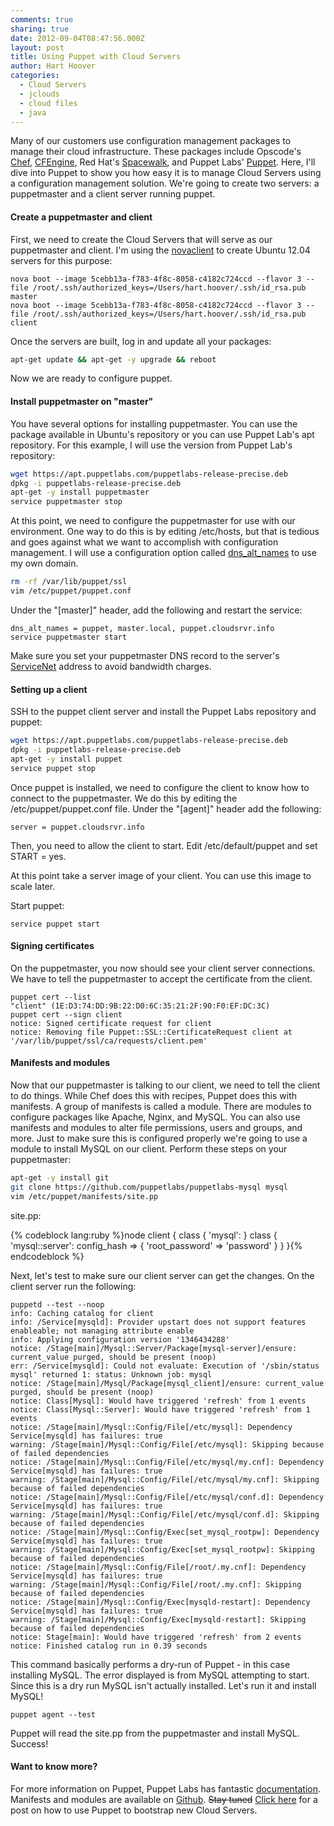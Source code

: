 ```yaml
---
comments: true
sharing: true
date: 2012-09-04T08:47:56.000Z
layout: post
title: Using Puppet with Cloud Servers
author: Hart Hoover
categories:
  - Cloud Servers
  - jclouds
  - cloud files
  - java
---
```


Many of our customers use configuration management packages to manage their cloud infrastructure. These packages include Opscode's [Chef](https://www.opscode.com/chef/), [CFEngine](https://cfengine.com/), Red Hat's [Spacewalk](https://spacewalk.redhat.com/), and Puppet Labs' [Puppet](https://puppetlabs.com/puppet/what-is-puppet/). Here, I'll dive into Puppet to show you how easy it is to manage Cloud Servers using a configuration management solution. We're going to create two servers: a puppetmaster and a client server running puppet.

<!-- more -->

#### Create a puppetmaster and client


First, we need to create the Cloud Servers that will serve as our puppetmaster and client. I'm using the [novaclient](https://devops.rackspace.com/getting-started-using-python-novaclient-to-manage-cloud-servers.html) to create Ubuntu 12.04 servers for this purpose:


    nova boot --image 5cebb13a-f783-4f8c-8058-c4182c724ccd --flavor 3 --file /root/.ssh/authorized_keys=/Users/hart.hoover/.ssh/id_rsa.pub master
    nova boot --image 5cebb13a-f783-4f8c-8058-c4182c724ccd --flavor 3 --file /root/.ssh/authorized_keys=/Users/hart.hoover/.ssh/id_rsa.pub client


Once the servers are built, log in and update all your packages:

```bash
apt-get update && apt-get -y upgrade && reboot
```

Now we are ready to configure puppet.


#### Install puppetmaster on "master"


You have several options for installing puppetmaster. You can use the package available in Ubuntu's repository or you can use Puppet Lab's apt repository. For this example, I will use the version from Puppet Lab's repository:

```bash
wget https://apt.puppetlabs.com/puppetlabs-release-precise.deb
dpkg -i puppetlabs-release-precise.deb
apt-get -y install puppetmaster
service puppetmaster stop
```

At this point, we need to configure the puppetmaster for use with our environment. One way to do this is by editing /etc/hosts, but that is tedious and goes against what we want to accomplish with configuration management. I will use a configuration option called [dns_alt_names](https://docs.puppetlabs.com/references/latest/configuration.html#dnsaltnames) to use my own domain.

```bash
rm -rf /var/lib/puppet/ssl
vim /etc/puppet/puppet.conf
```

Under the "[master]" header, add the following and restart the service:


    dns_alt_names = puppet, master.local, puppet.cloudsrvr.info
    service puppetmaster start


Make sure you set your puppetmaster DNS record to the server's [ServiceNet](https://www.rackspace.com/knowledge_center/frequently-asked-question/what-is-servicenet) address to avoid bandwidth charges.

#### Setting up a client


SSH to the puppet client server and install the Puppet Labs repository and puppet:

```bash
wget https://apt.puppetlabs.com/puppetlabs-release-precise.deb
dpkg -i puppetlabs-release-precise.deb
apt-get -y install puppet
service puppet stop
```

Once puppet is installed, we need to configure the client to know how to connect to the puppetmaster. We do this by editing the /etc/puppet/puppet.conf file. Under the "[agent]" header add the following:


    server = puppet.cloudsrvr.info


Then, you need to allow the client to start. Edit /etc/default/puppet and set START = yes.

At this point take a server image of your client. You can use this image to scale later.

Start puppet:


    service puppet start




#### Signing certificates


On the puppetmaster, you now should see your client server connections. We have to tell the puppetmaster to accept the certificate from the client.


    puppet cert --list
    "client" (1E:D3:74:DD:9B:22:D0:6C:35:21:2F:90:F0:EF:DC:3C)
    puppet cert --sign client
    notice: Signed certificate request for client
    notice: Removing file Puppet::SSL::CertificateRequest client at '/var/lib/puppet/ssl/ca/requests/client.pem'




#### Manifests and modules


Now that our puppetmaster is talking to our client, we need to tell the client to do things. While Chef does this with recipes, Puppet does this with manifests. A group of manifests is called a module. There are modules to configure packages like Apache, Nginx, and MySQL. You can also use manifests and modules to alter file permissions, users and groups, and more. Just to make sure this is configured properly we're going to use a module to install MySQL on our client. Perform these steps on your puppetmaster:

```bash
apt-get -y install git
git clone https://github.com/puppetlabs/puppetlabs-mysql mysql
vim /etc/puppet/manifests/site.pp
```

site.pp:

{% codeblock lang:ruby %}node client {
class { 'mysql': }
class { 'mysql::server':
   config_hash => { 'root_password' => 'password' }
}
}{% endcodeblock %}

Next, let's test to make sure our client server can get the changes. On the client server run the following:


    puppetd --test --noop
    info: Caching catalog for client
    info: /Service[mysqld]: Provider upstart does not support features enableable; not managing attribute enable
    info: Applying configuration version '1346434288'
    notice: /Stage[main]/Mysql::Server/Package[mysql-server]/ensure: current_value purged, should be present (noop)
    err: /Service[mysqld]: Could not evaluate: Execution of '/sbin/status mysql' returned 1: status: Unknown job: mysql
    notice: /Stage[main]/Mysql/Package[mysql_client]/ensure: current_value purged, should be present (noop)
    notice: Class[Mysql]: Would have triggered 'refresh' from 1 events
    notice: Class[Mysql::Server]: Would have triggered 'refresh' from 1 events
    notice: /Stage[main]/Mysql::Config/File[/etc/mysql]: Dependency Service[mysqld] has failures: true
    warning: /Stage[main]/Mysql::Config/File[/etc/mysql]: Skipping because of failed dependencies
    notice: /Stage[main]/Mysql::Config/File[/etc/mysql/my.cnf]: Dependency Service[mysqld] has failures: true
    warning: /Stage[main]/Mysql::Config/File[/etc/mysql/my.cnf]: Skipping because of failed dependencies
    notice: /Stage[main]/Mysql::Config/File[/etc/mysql/conf.d]: Dependency Service[mysqld] has failures: true
    warning: /Stage[main]/Mysql::Config/File[/etc/mysql/conf.d]: Skipping because of failed dependencies
    notice: /Stage[main]/Mysql::Config/Exec[set_mysql_rootpw]: Dependency Service[mysqld] has failures: true
    warning: /Stage[main]/Mysql::Config/Exec[set_mysql_rootpw]: Skipping because of failed dependencies
    notice: /Stage[main]/Mysql::Config/File[/root/.my.cnf]: Dependency Service[mysqld] has failures: true
    warning: /Stage[main]/Mysql::Config/File[/root/.my.cnf]: Skipping because of failed dependencies
    notice: /Stage[main]/Mysql::Config/Exec[mysqld-restart]: Dependency Service[mysqld] has failures: true
    warning: /Stage[main]/Mysql::Config/Exec[mysqld-restart]: Skipping because of failed dependencies
    notice: Stage[main]: Would have triggered 'refresh' from 2 events
    notice: Finished catalog run in 0.39 seconds


This command basically performs a dry-run of Puppet - in this case installing MySQL. The error displayed is from MySQL attempting to start. Since this is a dry run MySQL isn't actually installed. Let's run it and install MySQL!


    puppet agent --test


Puppet will read the site.pp from the puppetmaster and install MySQL. Success!


#### Want to know more?


For more information on Puppet, Puppet Labs has fantastic [documentation](https://docs.puppetlabs.com/). Manifests and modules are available on [Github](https://github.com/puppetlabs). <del>Stay tuned</del> [Click here](https://devops.rackspace.com/using-libcloud-and-puppet-to-bootstrap-cloud-servers.html) for a post on how to use Puppet to bootstrap new Cloud Servers.
